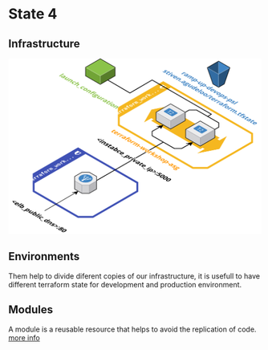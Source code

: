 # State 4
## Infrastructure
![Infrastructure State 3](../images/state_3.svg)
## Environments
Them help to divide diferent copies of our infrastructure, it is usefull to have different terraform state for development and production environment. 
## Modules
A module is a reusable resource that helps to avoid the replication of code.  
[more info](https://learn.hashicorp.com/tutorials/terraform/module?in=terraform/modules)